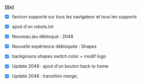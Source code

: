 __**[][x]**__

- [x] favicon supporté sur tous les navigateur et tous les supports

- [x] ajout d'un robots.txt

- [x] Nouveau jeu débloqué : 2048

- [x] Nouvelle expérience débloquée : Shapes

- [x] backgrouns shapes switch color + modif logo

- [x] Update 2048 : ajout d'un bouton back to home

- [x] Update 2048 : transition merge;